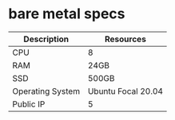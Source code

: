 # bare metal specs

Description | Resources
---|---
CPU | 8
RAM | 24GB
SSD | 500GB
Operating System | Ubuntu Focal 20.04
Public IP | 5
